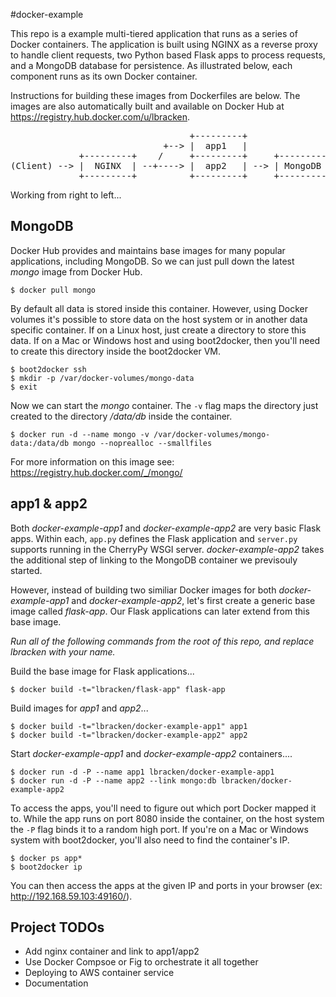 #docker-example

This repo is a example multi-tiered application that runs as a series of Docker containers.  The application is built using NGINX as a reverse proxy to handle client requests, two Python based Flask apps to process requests, and a MongoDB database for persistence.  As illustrated below, each component runs as its own Docker container.

Instructions for building these images from Dockerfiles are below. The images are also automatically built and available on Docker Hub at https://registry.hub.docker.com/u/lbracken.

<pre>
                                  +---------+
                             +--> |  app1   |
             +---------+    /     +---------+     +---------+
(Client) --> |  NGINX  | --+----> |  app2   | --> | MongoDB |
             +---------+          +---------+     +---------+
</pre>


Working from right to left...

MongoDB
---------

Docker Hub provides and maintains base images for many popular applications, including MongoDB.  So we can just pull down the latest *mongo* image from Docker Hub.

	$ docker pull mongo

By default all data is stored inside this container.  However, using Docker volumes it's possible to store data on the host system or in another data specific container.  If on a Linux host, just create a directory to store this data.  If on a Mac or Windows host and using boot2docker, then you'll need to create this directory inside the boot2docker VM.

	$ boot2docker ssh
	$ mkdir -p /var/docker-volumes/mongo-data
	$ exit

Now we can start the *mongo* container. The `-v` flag maps the directory just created to the directory */data/db* inside the container.

    $ docker run -d --name mongo -v /var/docker-volumes/mongo-data:/data/db mongo --noprealloc --smallfiles

For more information on this image see: https://registry.hub.docker.com/_/mongo/


app1 & app2
-------------
Both *docker-example-app1* and *docker-example-app2* are very basic Flask apps.  Within each, `app.py` defines the Flask application and `server.py` supports running in the CherryPy WSGI server.  *docker-example-app2* takes the additional step of linking to the MongoDB container we previsouly started.

However, instead of building two similiar Docker images for both *docker-example-app1* and *docker-example-app2*, let's first create a generic base image called *flask-app*.  Our Flask applications can later extend from this base image.

*Run all of the following commands from the root of this repo, and replace lbracken with your name.*

Build the base image for Flask applications...

	$ docker build -t="lbracken/flask-app" flask-app

Build images for *app1* and *app2*...

	$ docker build -t="lbracken/docker-example-app1" app1
	$ docker build -t="lbracken/docker-example-app2" app2

Start *docker-example-app1* and *docker-example-app2* containers....

	$ docker run -d -P --name app1 lbracken/docker-example-app1
	$ docker run -d -P --name app2 --link mongo:db lbracken/docker-example-app2

To access the apps, you'll need to figure out which port Docker mapped it to.  While the app runs on port 8080 inside the container, on the host system the `-P` flag binds it to a random high port.  If you're on a Mac or Windows system with boot2docker, you'll also need to find the container's IP.  

	$ docker ps app*
	$ boot2docker ip

You can then access the apps at the given IP and ports in your browser (ex: http://192.168.59.103:49160/).


Project TODOs
-------------
* Add nginx container and link to app1/app2
* Use Docker Compsoe or Fig to orchestrate it all together
* Deploying to AWS container service
* Documentation
